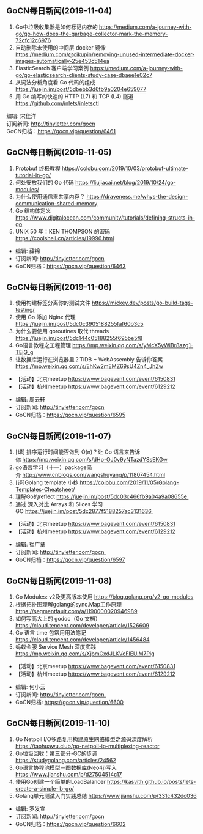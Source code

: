 ## GoCN每日新闻(2019-11-04)

1. Go中垃圾收集器是如何标记内存的 https://medium.com/a-journey-with-go/go-how-does-the-garbage-collector-mark-the-memory-72cfc12c6976
2. 自动删除未使用的中间层 docker 镜像 https://medium.com/@cikupin/removing-unused-intermediate-docker-images-automatically-25e453c514ea
3. ElasticSearch 客户端学习案例 https://medium.com/a-journey-with-go/go-elasticsearch-clients-study-case-dbaee1e02c7
4. 从词法分析角度看 Go 代码的组成 https://juejin.im/post/5dbebb3d6fb9a0204e659077
5. 用 Go 编写的快速的 HTTP (L7) 和 TCP (L4) 隧道 https://github.com/inlets/inletsctl

编辑: 宋佳洋  
订阅新闻: http://tinyletter.com/gocn  
GoCN归档：https://gocn.vip/question/6461

## GoCN每日新闻(2019-11-05)

1. Protobuf 终极教程 https://colobu.com/2019/10/03/protobuf-ultimate-tutorial-in-go/ 
2. 何处安放我们的 Go 代码 https://liujiacai.net/blog/2019/10/24/go-modules/ 
3. 为什么使用通信来共享内存？ https://draveness.me/whys-the-design-communication-shared-memory 
4. Go 结构体定义 https://www.digitalocean.com/community/tutorials/defining-structs-in-go
5. UNIX 50 年：KEN THOMPSON 的密码 https://coolshell.cn/articles/19996.html 

- 编辑: 薛锦 
- 订阅新闻: http://tinyletter.com/gocn  
- GoCN归档：https://gocn.vip/question/6463

## GoCN每日新闻(2019-11-06)

1. 使用构建标签分离你的测试文件 https://mickey.dev/posts/go-build-tags-testing/
2. 使用 Go 添加 Nginx 代理 https://juejin.im/post/5dc0c3905188255faf60b3c5
3. 为什么要使用 goroutines 取代 threads https://juejin.im/post/5dc144c05188255f695be5f8
4. Go语言教程之工程管理 https://mp.weixin.qq.com/s/yMcX5yWlBr8azg1-TEjG_g
5. 让数据库运行在浏览器里？TiDB + WebAssembly 告诉你答案 https://mp.weixin.qq.com/s/EhKw2mEMZ69sU4Zn4_JhZw

* 【活动】北京meetup https://www.bagevent.com/event/6150831
* 【活动】杭州meetup https://www.bagevent.com/event/6129212

- 编辑: 周云轩
- 订阅新闻: http://tinyletter.com/gocn  
- GoCN归档：https://gocn.vip/question/6595


## GoCN每日新闻(2019-11-07)

1. [译] 排序运行时间能否做到 O(n)？让 Go 语言来告诉你 https://mp.weixin.qq.com/s/dHp-OJ0v9yNTazdYSsEKGw
2. go语言学习（十一）package简介 http://www.cnblogs.com/wangshuyang/p/11807454.html
3. [译]Golang template 小抄 https://colobu.com/2019/11/05/Golang-Templates-Cheatsheet/
4. 理解Go的reflect https://juejin.im/post/5dc03c466fb9a04a9a08655e 
5. 通过 深入对比 Arrays 和 Slices 学习GO https://juejin.im/post/5dc2877f5188257ac3131636 

* 【活动】北京meetup https://www.bagevent.com/event/6150831
* 【活动】杭州meetup https://www.bagevent.com/event/6129212

- 编辑: 崔广章
- 订阅新闻: http://tinyletter.com/gocn 
- GoCN归档：https://gocn.vip/question/6597

## GoCN每日新闻(2019-11-08)

1. Go Modules: v2及更高版本使用 https://blog.golang.org/v2-go-modules
2. 根据拓扑图理解golang的sync.Map工作原理 https://segmentfault.com/a/1190000020946989
3. 如何写高大上的 godoc（Go 文档）https://cloud.tencent.com/developer/article/1526609
4. Go 语言 time 包常用用法笔记 https://cloud.tencent.com/developer/article/1456484
5. 蚂蚁金服 Service Mesh 深度实践 https://mp.weixin.qq.com/s/XjbmCxdJLKVcFlEUiM7Pig

* 【活动】北京meetup https://www.bagevent.com/event/6150831
* 【活动】杭州meetup https://www.bagevent.com/event/6129212

- 编辑: 何小云
- 订阅新闻: http://tinyletter.com/gocn 
- GoCN归档: https://gocn.vip/question/6600

## GoCN每日新闻(2019-11-10)
1. Go Netpoll I/O多路复用构建原生网络模型之源码深度解析 https://taohuawu.club/go-netpoll-io-multiplexing-reactor
2. Go垃圾回收：第三部分-GC的步调 https://studygolang.com/articles/24562
3. Go语言协程池模型－图数据库(Neo4j)写入 https://www.jianshu.com/p/d27504514c17
4. 使用Go创建一个简单的LoadBalancer https://kasvith.github.io/posts/lets-create-a-simple-lb-go/
5. Golang单元测试入门实践总结 https://www.jianshu.com/p/331c432dc036 

- 编辑: 罗发宣
- 订阅新闻: http://tinyletter.com/gocn
- GoCN归档：https://gocn.vip/question/6602
